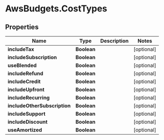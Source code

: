 # AwsBudgets.CostTypes

## Properties

Name | Type | Description | Notes
------------ | ------------- | ------------- | -------------
**includeTax** | **Boolean** |  | [optional] 
**includeSubscription** | **Boolean** |  | [optional] 
**useBlended** | **Boolean** |  | [optional] 
**includeRefund** | **Boolean** |  | [optional] 
**includeCredit** | **Boolean** |  | [optional] 
**includeUpfront** | **Boolean** |  | [optional] 
**includeRecurring** | **Boolean** |  | [optional] 
**includeOtherSubscription** | **Boolean** |  | [optional] 
**includeSupport** | **Boolean** |  | [optional] 
**includeDiscount** | **Boolean** |  | [optional] 
**useAmortized** | **Boolean** |  | [optional] 


